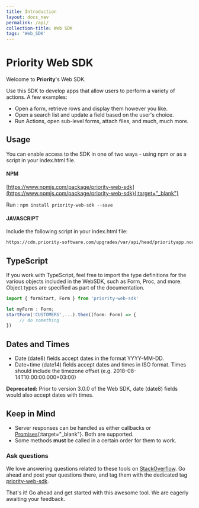 ```yaml
---
title: Introduction
layout: docs_nav
permalink: /api/
collection-title: Web SDK
tags: 'Web_SDK'
---
```


# Priority Web SDK

Welcome to **Priority**'s Web SDK.

Use this SDK to develop apps that allow users to perform a variety of actions. A few examples:

* Open a form, retrieve rows and display them however you like.
* Open a search list and update a field based on the user's choice.
* Run Actions, open sub-level forms, attach files, and much, much more.

## Usage
You can enable access to the SDK in one of two ways - using npm or as a script in your index.html file.
#### NPM
[https://www.npmjs.com/package/priority-web-sdk](https://www.npmjs.com/package/priority-web-sdk){:target="_blank"}

Run : `npm install priority-web-sdk --save`

#### JAVASCRIPT

Include the following script in your index.html file:

```html
https://cdn.priority-software.com/upgrades/var/api/head/priorityapp.nocache.js
```

## TypeScript

If you work with TypeScript, feel free to import the type definitions for the various objects included in the WebSDK, such as Form, Proc, and more. Object types are specified as part of the documentation.

```ts
import { formStart, Form } from 'priority-web-sdk'

let myForm : Form;
startForm('CUSTOMERS',...).then((form: Form) => {
     // do something
})
```

## Dates and Times

* Date (date8) fields accept dates in the format YYYY-MM-DD.
* Date+time (date14) fields accept dates and times in ISO format. Times should include the timezone offset (e.g. 2018-08-14T10:00:00.000+03:00)

**Deprecated:** Prior to version 3.0.0 of the Web SDK, date (date8) fields would also accept dates with times.

## Keep in Mind

- Server responses can be handled as either callbacks or [Promises](https://developer.mozilla.org/en-US/docs/Web/JavaScript/Reference/Global_Objects/Promise){:target="_blank"}. Both are supported.
- Some methods **must** be called in a certain order for them to work.

### Ask questions

We love answering questions related to these tools on [StackOverflow](https://stackoverflow.com/). Go ahead and post your questions there, and tag them with the dedicated tag [priority-web-sdk](https://stackoverflow.com/questions/tagged/priority-web-sdk).

That's it! Go ahead and get started with this awesome tool. We are eagerly awaiting your feedback.









